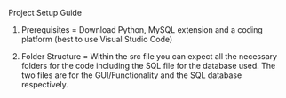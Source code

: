 Project Setup Guide

1. Prerequisites = Download Python, MySQL extension and a coding platform (best to use Visual Studio Code)

2. Folder Structure = Within the src file you can expect all the necessary folders for the code including the SQL file for the database used. The two files are for the GUI/Functionality and the SQL database respectively.
